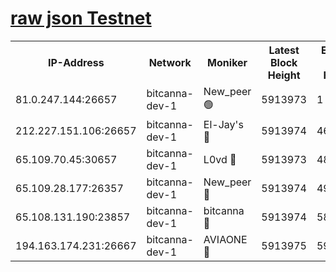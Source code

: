[raw json Testnet](https://rpc-check.bcat.stavr.tech/bcat/rpc-bcat-result.json)
=


<table><tr><th>IP-Address</th><th>Network</th><th>Moniker</th><th>Latest Block Height</th><th>Earliest Block Height</th><th>Catching Up</th><th>Tx Index</th><th>Voting Power</th><th>Scan Time</th></tr><tr><td>81.0.247.144:26657</td><td>bitcanna-dev-1</td><td>New_peer 🟢</td><td>5913973</td><td>1</td><td>False</td><td>on</td><td>0</td><td>2024-01-10T13:59:29.539821237UTC</td></tr><tr><td>212.227.151.106:26657</td><td>bitcanna-dev-1</td><td>El-Jay's 🔴</td><td>5913974</td><td>4670391</td><td>False</td><td>on</td><td>2218164</td><td>2024-01-10T13:59:36.336748629UTC</td></tr><tr><td>65.109.70.45:30657</td><td>bitcanna-dev-1</td><td>L0vd 🔴</td><td>5913973</td><td>4828155</td><td>False</td><td>on</td><td>7920</td><td>2024-01-10T13:59:29.863253024UTC</td></tr><tr><td>65.109.28.177:26357</td><td>bitcanna-dev-1</td><td>New_peer 🔴</td><td>5913974</td><td>4952911</td><td>False</td><td>on</td><td>2237067</td><td>2024-01-10T13:59:36.781810050UTC</td></tr><tr><td>65.108.131.190:23857</td><td>bitcanna-dev-1</td><td>bitcanna 🔴</td><td>5913974</td><td>5813974</td><td>False</td><td>off</td><td>82368</td><td>2024-01-10T13:59:37.104084355UTC</td></tr><tr><td>194.163.174.231:26667</td><td>bitcanna-dev-1</td><td>AVIAONE 🔴</td><td>5913975</td><td>5904001</td><td>False</td><td>on</td><td>1949865</td><td>2024-01-10T13:59:43.627535113UTC</td></tr></table>